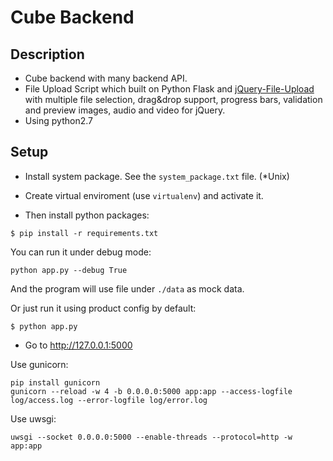 Cube Backend
===================

## Description
- Cube backend with many backend API.
- File Upload Script which built on Python Flask and [jQuery-File-Upload](https://github.com/blueimp/jQuery-File-Upload/) with multiple file selection, drag&amp;drop support, progress bars, validation and preview images, audio and video for jQuery.
- Using python2.7

## Setup
- Install system package. See the `system_package.txt` file. (*Unix)

- Create virtual enviroment (use `virtualenv`) and activate it.

- Then install python packages:  
```
$ pip install -r requirements.txt
```

You can run it under debug mode:
```
python app.py --debug True
```
And the program will use file under `./data` as mock data.

Or just run it using product config by default:
```
$ python app.py
```

- Go to http://127.0.0.1:5000


Use gunicorn:
```
pip install gunicorn
gunicorn --reload -w 4 -b 0.0.0.0:5000 app:app --access-logfile log/access.log --error-logfile log/error.log
```

Use uwsgi:
```
uwsgi --socket 0.0.0.0:5000 --enable-threads --protocol=http -w app:app
```